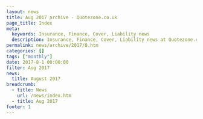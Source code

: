 ```yaml
---
layout: news
title: Aug 2017 archive - Quotezone.co.uk
page_title: Index
meta:
  keywords: Insurance, Finance, Cover, Liability news
  description: Insurance, Finance, Cover, Liability news at Quotezone.co.uk.
permalink: news/archive/2017/8.htm
categories: []
tags: ["monthly"]
date: 2017-8-1 00:00:00
filter: Aug 2017
news:
  title: August 2017
breadcrumb:
  - title: News
    url: /news/index.htm
  - title: Aug 2017
footer: 1
---
```


